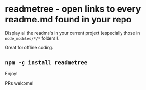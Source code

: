 # readmetree - open links to every readme.md found in your repo

Display all the readme's in your current project (especially those in
`node_modules/*/*` folders!).

Great for offline coding.

## `npm -g install readmetree`

Enjoy!

PRs welcome!
